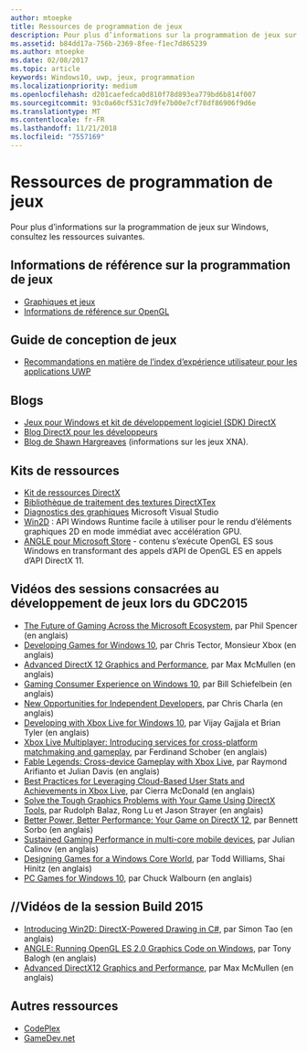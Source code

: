 ```yaml
---
author: mtoepke
title: Ressources de programmation de jeux
description: Pour plus d’informations sur la programmation de jeux sur Windows, consultez les ressources suivantes.
ms.assetid: b84dd17a-756b-2369-8fee-f1ec7d865239
ms.author: mtoepke
ms.date: 02/08/2017
ms.topic: article
keywords: Windows10, uwp, jeux, programmation
ms.localizationpriority: medium
ms.openlocfilehash: d201caefedca0d810f78d893ea779bd6b814f007
ms.sourcegitcommit: 93c0a60cf531c7d9fe7b00e7cf78df86906f9d6e
ms.translationtype: MT
ms.contentlocale: fr-FR
ms.lasthandoff: 11/21/2018
ms.locfileid: "7557169"
---
```

# <a name="game-programming-resources"></a>Ressources de programmation de jeux




Pour plus d’informations sur la programmation de jeux sur Windows, consultez les ressources suivantes.

## <a name="game-programming-reference"></a>Informations de référence sur la programmation de jeux


-   [Graphiques et jeux](https://msdn.microsoft.com/library/windows/desktop/ee663279)
-   [Informations de référence sur OpenGL](http://go.microsoft.com/fwlink/p/?LinkID=288875)

## <a name="game-design-guidance"></a>Guide de conception de jeux


-   [Recommandations en matière de l’index d’expérience utilisateur pour les applications UWP](https://msdn.microsoft.com/library/windows/apps/hh465424)

## <a name="blogs"></a>Blogs


-   [Jeux pour Windows et kit de développement logiciel (SDK) DirectX]( http://go.microsoft.com/fwlink/p/?LinkID=288873)
-   [Blog DirectX pour les développeurs]( http://go.microsoft.com/fwlink/p/?LinkID=288874)
-   [Blog de Shawn Hargreaves]( http://go.microsoft.com/fwlink/p/?LinkID=288872) (informations sur les jeux XNA).

## <a name="toolkits"></a>Kits de ressources


-   [Kit de ressources DirectX](  http://go.microsoft.com/fwlink/p/?LinkID=248929)
-   [Bibliothèque de traitement des textures DirectXTex](  http://go.microsoft.com/fwlink/p/?LinkID=248926)
-   [Diagnostics des graphiques](https://msdn.microsoft.com/library/windows/apps/hh873207.aspx) Microsoft Visual Studio
-   [Win2D](https://github.com/Microsoft/Win2D) : API Windows Runtime facile à utiliser pour le rendu d’éléments graphiques 2D en mode immédiat avec accélération GPU.
-   [ANGLE pour Microsoft Store](http://go.microsoft.com/fwlink/p/?linkid=618387) - contenu s’exécute OpenGL ES sous Windows en transformant des appels d’API de OpenGL ES en appels d’API DirectX 11.

## <a name="gdc-2015-game-dev-session-videos"></a>Vidéos des sessions consacrées au développement de jeux lors du GDC2015


-   [The Future of Gaming Across the Microsoft Ecosystem](http://channel9.msdn.com/Events/GDC/GDC-2015/The-Future-of-Gaming-Across-the-Microsoft-Ecosystem), par Phil Spencer (en anglais)
-   [Developing Games for Windows 10](http://channel9.msdn.com/Events/GDC/GDC-2015/Developing-Games-for-Windows-10), par Chris Tector, Monsieur Xbox (en anglais)
-   [Advanced DirectX 12 Graphics and Performance](http://channel9.msdn.com/Events/GDC/GDC-2015/Advanced-DirectX12-Graphics-and-Performance), par Max McMullen (en anglais)
-   [Gaming Consumer Experience on Windows 10](http://channel9.msdn.com/Events/GDC/GDC-2015/Gaming-Consumer-Experience-on-Windows-10), par Bill Schiefelbein (en anglais)
-   [New Opportunities for Independent Developers](http://channel9.msdn.com/Events/GDC/GDC-2015/New-Opportunities-for-Independent-Developers), par Chris Charla (en anglais)
-   [Developing with Xbox Live for Windows 10](http://channel9.msdn.com/Events/GDC/GDC-2015/Developing-with-Xbox-Live-for-Windows-10), par Vijay Gajjala et Brian Tyler (en anglais)
-   [Xbox Live Multiplayer: Introducing services for cross-platform matchmaking and gameplay](http://channel9.msdn.com/Events/GDC/GDC-2015/Xbox-Live-Multiplayer-Introducing-services-for-cross-platform-matchmaking-and-gameplay), par Ferdinand Schober (en anglais)
-   [Fable Legends: Cross-device Gameplay with Xbox Live](http://channel9.msdn.com/Events/GDC/GDC-2015/Fable-Legends-Cross-device-Gameplay-with-Xbox-Live), par Raymond Arifianto et Julian Davis (en anglais)
-   [Best Practices for Leveraging Cloud-Based User Stats and Achievements in Xbox Live](http://channel9.msdn.com/Events/GDC/GDC-2015/Best-Practices-for-Leveraging-Cloud-Based-User-Stats-and-Achievements-in-Xbox-Live), par Cierra McDonald (en anglais)
-   [Solve the Tough Graphics Problems with Your Game Using DirectX Tools](http://channel9.msdn.com/Events/GDC/GDC-2015/Solve-the-Tough-Graphics-Problems-with-your-Game-Using-DirectX-Tools), par Rudolph Balaz, Rong Lu et Jason Strayer (en anglais)
-   [Better Power, Better Performance: Your Game on DirectX 12](http://channel9.msdn.com/Events/GDC/GDC-2015/Better-Power-Better-Performance-Your-Game-on-DirectX12), par Bennett Sorbo (en anglais)
-   [Sustained Gaming Performance in multi-core mobile devices](http://channel9.msdn.com/Events/GDC/GDC-2015/Sustained-gaming-performance-in-multi-core-mobile-devices), par Julian Calinov (en anglais)
-   [Designing Games for a Windows Core World](http://channel9.msdn.com/Events/GDC/GDC-2015/Designing-Games-for-a-Windows-Core-World), par Todd Williams, Shai Hinitz (en anglais)
-   [PC Games for Windows 10](http://channel9.msdn.com/Events/GDC/GDC-2015/PC-Games-for-Windows-10), par Chuck Walbourn (en anglais)

## <a name="build-2015-session-videos"></a>//Vidéos de la session Build 2015


-   [Introducing Win2D: DirectX-Powered Drawing in C#](https://channel9.msdn.com/Events/Build/2015/2-631), par Simon Tao (en anglais)
-   [ANGLE: Running OpenGL ES 2.0 Graphics Code on Windows](https://channel9.msdn.com/Events/Build/2015/3-686), par Tony Balogh (en anglais)
-   [Advanced DirectX12 Graphics and Performance](https://channel9.msdn.com/Events/Build/2015/3-673), par Max McMullen (en anglais)

## <a name="other-resources"></a>Autres ressources


-   [CodePlex](http://go.microsoft.com/fwlink/p/?LinkID=76627)
-   [GameDev.net](http://go.microsoft.com/fwlink/p/?LinkID=288870)

 

 




